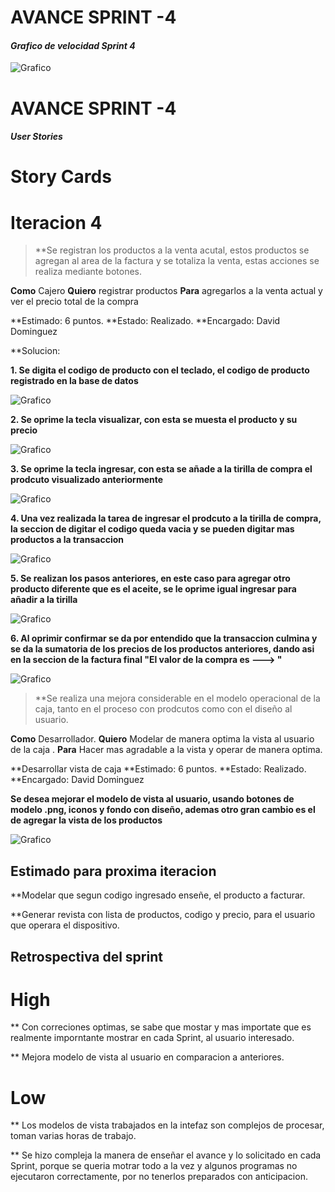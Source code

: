 # **AVANCE SPRINT -4**

#### *Grafico de velocidad Sprint 4*

![Grafico](https://github.com/davidd0minguez/Supermercado-DAME/blob/master/Sprint%20-4/graficoSprint4.PNG)

# **AVANCE SPRINT -4**

#### *User Stories*

# **Story Cards**

# Iteracion 4


> **Se registran los productos a la venta acutal, estos productos se agregan al area de la factura y se totaliza la venta, estas acciones se realiza mediante botones.

**Como** Cajero
**Quiero** registrar productos 
**Para** agregarlos a la venta actual y ver el precio total de la compra
  
**Estimado: 6 puntos.
**Estado: Realizado.
**Encargado: David Dominguez

**Solucion:

**1. Se digita el codigo de producto con el teclado, el codigo de producto registrado en la base de datos**

![Grafico](https://github.com/davidd0minguez/Supermercado-DAME/blob/master/Sprint%20-4/Caja%20Sprint%204(1).PNG)

**2. Se oprime la tecla visualizar, con esta se muesta el producto y su precio**

![Grafico](https://github.com/davidd0minguez/Supermercado-DAME/blob/master/Sprint%20-4/Caja%20Sprint%204(2).PNG)

**3. Se oprime la tecla ingresar, con esta se añade a la tirilla de compra el prodcuto visualizado anteriormente**

![Grafico](https://github.com/davidd0minguez/Supermercado-DAME/blob/master/Sprint%20-4/Caja%20Sprint%204(3).PNG)

**4. Una vez realizada la tarea de ingresar el prodcuto a la tirilla de compra, la seccion de digitar el codigo queda vacia y se pueden digitar mas productos a la transaccion**

![Grafico](https://github.com/davidd0minguez/Supermercado-DAME/blob/master/Sprint%20-4/Caja%20Sprint%204(4).PNG)

**5. Se realizan los pasos anteriores, en este caso para agregar otro producto diferente que es el aceite, se le oprime igual ingresar para añadir a la tirilla**

![Grafico](https://github.com/davidd0minguez/Supermercado-DAME/blob/master/Sprint%20-4/Caja%20Sprint%204(5).PNG)

**6. Al oprimir confirmar se da por entendido que la transaccion culmina y se da la sumatoria de los precios de los productos anteriores, dando asi en la seccion de la factura final "El valor de la compra es ---> "**

![Grafico](https://github.com/davidd0minguez/Supermercado-DAME/blob/master/Sprint%20-4/Caja%20Sprint%204(6).PNG)


> **Se realiza una mejora considerable en el modelo operacional de la caja, tanto en el proceso con prodcutos como con el diseño al usuario.

**Como** Desarrollador.
**Quiero** Modelar de manera optima la vista al usuario de la caja .
**Para** Hacer mas agradable a la vista y operar de manera optima.

**Desarrollar vista de caja
**Estimado: 6 puntos.
**Estado: Realizado.
**Encargado: David Dominguez

**Se desea mejorar el modelo de vista al usuario, usando botones de modelo .png, iconos y fondo con diseño, ademas otro gran cambio es el de agregar la vista de los productos**

![Grafico](https://github.com/davidd0minguez/Supermercado-DAME/blob/master/Sprint%20-4/nueva%20vista.PNG)


## Estimado para proxima iteracion

**Modelar que segun codigo ingresado enseñe, el producto a facturar.

**Generar revista con lista de productos, codigo y precio, para el usuario que operara el dispositivo.

## Retrospectiva del sprint

# High

** Con correciones optimas, se sabe que mostar y mas importate que es realmente imporntante mostrar en cada Sprint, al usuario interesado.

** Mejora modelo de vista al usuario en comparacion a anteriores.

# Low

** Los modelos de vista trabajados en la intefaz son complejos de procesar, toman varias horas de trabajo.

** Se hizo compleja la manera de enseñar el avance y lo solicitado en cada Sprint, porque se queria motrar todo a la vez y algunos programas no ejecutaron correctamente, por no tenerlos preparados con anticipacion.
